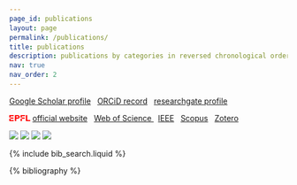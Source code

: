 ```yaml
---
page_id: publications
layout: page
permalink: /publications/
title: publications
description: publications by categories in reversed chronological order. generated by jekyll-scholar.
nav: true
nav_order: 2
---
```


<i class="ai ai-google-scholar-square"></i> [Google Scholar profile](https://scholar.google.com/citations?user=D2n8tswAAAAJ) &nbsp; <i class="ai ai-orcid"></i> [ORCiD record](https://orcid.org/0000-0002-0650-1274) &nbsp; <i class="ai ai-researchgate-square"></i> [researchgate profile](https://www.researchgate.net/profile/Jiaye_Wu)

<img src="/assets/img/university_logos/EPFL.png" style="height: 0.8em; "> [official website](https://people.epfl.ch/jiaye.wu?lang=en) &nbsp; <i class="ai ai-publons-square"></i> [Web of Science ](https://www.webofscience.com/wos/author/record/O-4210-2018) &nbsp; <i class="ai ai-ieee-square"></i> [IEEE](https://ieeexplore.ieee.org/author/37087502244) &nbsp; <i class="ai ai-scopus-square"></i> [Scopus](https://www.scopus.com/authid/detail.uri?authorId=57196026613) &nbsp; <i class="ai ai-zotero-square"></i> [Zotero](https://www.zotero.org/jiayewu)

<a href='https://scholar.google.com/citations?user=D2n8tswAAAAAJ'><img src="https://img.shields.io/endpoint?logo=Google%20Scholar&url=https%3A%2F%2Fcdn.jsdelivr.net%2Fgh%2Fjiaye-wu%2FGH-ScholarBot@google-scholar-stats%2Fgs_data_total_citation.json&labelColor=f6f6f6&color=9cf&style=flat&label=citations"></a> <a href='https://scholar.google.com/citations?user=D2n8tswAAAAAJ'><img src="https://img.shields.io/endpoint?logo=Google%20Scholar&url=https%3A%2F%2Fcdn.jsdelivr.net%2Fgh%2Fjiaye-wu%2FGH-ScholarBot@google-scholar-stats%2Fgs_data_h_index.json&labelColor=f6f6f6&color=9cf&style=flat&label=h-index"></a> <a href='https://scholar.google.com/citations?user=D2n8tswAAAAAJ'><img src="https://img.shields.io/endpoint?logo=Google%20Scholar&url=https%3A%2F%2Fcdn.jsdelivr.net%2Fgh%2Fjiaye-wu%2FGH-ScholarBot@google-scholar-stats%2Fgs_data_i10_index.json&labelColor=f6f6f6&color=9cf&style=flat&label=i10-index"></a> <a href='https://scholar.google.com/citations?user=D2n8tswAAAAAJ'><img src="https://img.shields.io/endpoint?logo=Google%20Scholar&url=https%3A%2F%2Fcdn.jsdelivr.net%2Fgh%2Fjiaye-wu%2FGH-ScholarBot@google-scholar-stats%2Fgs_data_total_publications.json&labelColor=f6f6f6&color=9cf&style=flat&label=publications"></a>

<!-- _pages/publications.md -->

<!-- Bibsearch Feature -->

{% include bib_search.liquid %}

<div class="publications">

{% bibliography %}

</div>
